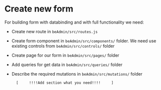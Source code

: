 # Create new form 

For building form with databinding and with full functionality we need: 

* Create new route in `beAdmin/src/routes.js`
* Create form component in `beAdmin/src/components/` folder. We need use existing controls from `beAdmin/src/controls/` folder 
* Create page for our form in `beAdmin/src/pages/` folder
* Add queries for get data in `beAdmin/src/queries/` folder
* Describe the required mutations in `beAdmin/src/mutations/` folder 

        [     !!!!Add section what you need!!!!     ]